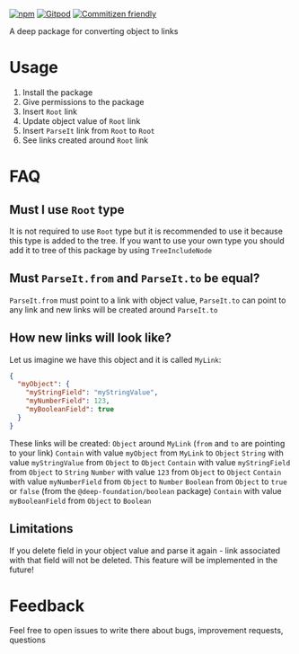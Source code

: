 [![npm](https://img.shields.io/npm/v/@deep-foundation/object-to-links-async-converter.svg)](https://www.npmjs.com/package/@deep-foundation/object-to-links-async-converter)
[![Gitpod](https://img.shields.io/badge/Gitpod-ready--to--code-blue?logo=gitpod)](https://gitpod.io/#https://github.com/deep-foundation/object-to-links-async-converter)
[![Commitizen friendly](https://img.shields.io/badge/commitizen-friendly-brightgreen.svg)](http://commitizen.github.io/cz-cli/)

A deep package for converting object to links

# Usage

1. Install the package
2. Give permissions to the package
3. Insert `Root` link
4. Update object value of `Root` link
5. Insert `ParseIt` link from `Root` to `Root`
6. See links created around `Root` link

# FAQ

## Must I use `Root` type

It is not required to use `Root` type but it is recommended to use it because this type is added to the tree. If you want to use your own type you should add it to tree of this package by using `TreeIncludeNode`

## Must `ParseIt.from` and `ParseIt.to` be equal?

`ParseIt.from` must point to a link with object value, `ParseIt.to` can point to any link and new links will be created around `ParseIt.to`

## How new links will look like?

Let us imagine we have this object and it is called `MyLink`:

```json
{
  "myObject": {
    "myStringField": "myStringValue",
    "myNumberField": 123,
    "myBooleanField": true
  }
}
```

These links will be created:
`Object` around `MyLink` (`from` and `to` are pointing to your link)
`Contain` with value `myObject` from `MyLink` to `Object`
`String` with value `myStringValue` from `Object` to `Object`
`Contain` with value `myStringField` from `Object` to `String`
`Number` with value `123` from `Object` to `Object`
`Contain` with value `myNumberField` from `Object` to `Number`
`Boolean` from `Object` to `true` or `false` (from the `@deep-foundation/boolean` package)
`Contain` with value `myBooleanField` from `Object` to `Boolean`

## Limitations

If you delete field in your object value and parse it again - link associated with that field will not be deleted. This feature will be implemented in the future!

# Feedback

Feel free to open issues to write there about bugs, improvement requests, questions
